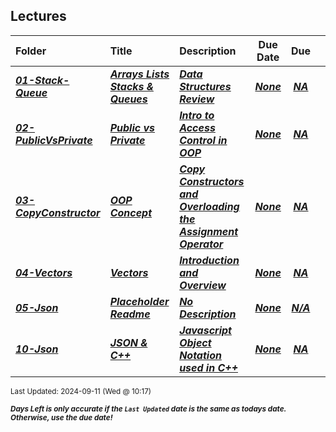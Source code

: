 ## Lectures

| Folder | Title | Description | Due Date | Due |  |
|:------|:------|:------|:-----:|:-----:|-----|
| ***<a href="https://github.com/rugbyprof/2143-Object-Oriented-Programming/tree/master/Lectures/01-Stack-Queue">01-Stack-Queue</a>*** | ***<a href="https://github.com/rugbyprof/2143-Object-Oriented-Programming/tree/master/Lectures/01-Stack-Queue"> Arrays Lists Stacks & Queues </a>*** | ***<a href="https://github.com/rugbyprof/2143-Object-Oriented-Programming/tree/master/Lectures/01-Stack-Queue"> Data Structures Review</a>*** | ***<a href="https://github.com/rugbyprof/2143-Object-Oriented-Programming/tree/master/Lectures/01-Stack-Queue">None</a>*** | ***<a href="https://github.com/rugbyprof/2143-Object-Oriented-Programming/tree/master/Lectures/01-Stack-Queue"> NA</a>*** |  |
| ***<a href="https://github.com/rugbyprof/2143-Object-Oriented-Programming/tree/master/Lectures/02-PublicVsPrivate">02-PublicVsPrivate</a>*** | ***<a href="https://github.com/rugbyprof/2143-Object-Oriented-Programming/tree/master/Lectures/02-PublicVsPrivate"> Public vs Private </a>*** | ***<a href="https://github.com/rugbyprof/2143-Object-Oriented-Programming/tree/master/Lectures/02-PublicVsPrivate"> Intro to Access Control in OOP</a>*** | ***<a href="https://github.com/rugbyprof/2143-Object-Oriented-Programming/tree/master/Lectures/02-PublicVsPrivate">None</a>*** | ***<a href="https://github.com/rugbyprof/2143-Object-Oriented-Programming/tree/master/Lectures/02-PublicVsPrivate"> NA</a>*** |  |
| ***<a href="https://github.com/rugbyprof/2143-Object-Oriented-Programming/tree/master/Lectures/03-CopyConstructor">03-CopyConstructor</a>*** | ***<a href="https://github.com/rugbyprof/2143-Object-Oriented-Programming/tree/master/Lectures/03-CopyConstructor"> OOP Concept </a>*** | ***<a href="https://github.com/rugbyprof/2143-Object-Oriented-Programming/tree/master/Lectures/03-CopyConstructor"> Copy Constructors and Overloading the Assignment Operator</a>*** | ***<a href="https://github.com/rugbyprof/2143-Object-Oriented-Programming/tree/master/Lectures/03-CopyConstructor">None</a>*** | ***<a href="https://github.com/rugbyprof/2143-Object-Oriented-Programming/tree/master/Lectures/03-CopyConstructor"> NA</a>*** |  |
| ***<a href="https://github.com/rugbyprof/2143-Object-Oriented-Programming/tree/master/Lectures/04-Vectors">04-Vectors</a>*** | ***<a href="https://github.com/rugbyprof/2143-Object-Oriented-Programming/tree/master/Lectures/04-Vectors"> Vectors </a>*** | ***<a href="https://github.com/rugbyprof/2143-Object-Oriented-Programming/tree/master/Lectures/04-Vectors"> Introduction and Overview</a>*** | ***<a href="https://github.com/rugbyprof/2143-Object-Oriented-Programming/tree/master/Lectures/04-Vectors">None</a>*** | ***<a href="https://github.com/rugbyprof/2143-Object-Oriented-Programming/tree/master/Lectures/04-Vectors"> NA</a>*** |  |
| ***<a href="https://github.com/rugbyprof/2143-Object-Oriented-Programming/tree/master/Lectures/05-Json">05-Json</a>*** | ***<a href="https://github.com/rugbyprof/2143-Object-Oriented-Programming/tree/master/Lectures/05-Json"> Placeholder Readme </a>*** | ***<a href="https://github.com/rugbyprof/2143-Object-Oriented-Programming/tree/master/Lectures/05-Json"> No Description</a>*** | ***<a href="https://github.com/rugbyprof/2143-Object-Oriented-Programming/tree/master/Lectures/05-Json">None</a>*** | ***<a href="https://github.com/rugbyprof/2143-Object-Oriented-Programming/tree/master/Lectures/05-Json">N/A</a>*** |  |
| ***<a href="https://github.com/rugbyprof/2143-Object-Oriented-Programming/tree/master/Lectures/10-Json">10-Json</a>*** | ***<a href="https://github.com/rugbyprof/2143-Object-Oriented-Programming/tree/master/Lectures/10-Json"> JSON & C++ </a>*** | ***<a href="https://github.com/rugbyprof/2143-Object-Oriented-Programming/tree/master/Lectures/10-Json"> Javascript Object Notation used in C++</a>*** | ***<a href="https://github.com/rugbyprof/2143-Object-Oriented-Programming/tree/master/Lectures/10-Json">None</a>*** | ***<a href="https://github.com/rugbyprof/2143-Object-Oriented-Programming/tree/master/Lectures/10-Json"> NA</a>*** |  |

<sup>Last Updated: 2024-09-11 (Wed @ 10:17)</sup> 

<sup>***Days Left is only accurate if the `Last Updated` date is the same as todays date. Otherwise, use the due date!***</sup> 